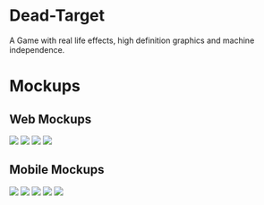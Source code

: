 # Dead-Target
A Game with real life effects, high definition graphics and machine independence.

# Mockups
## Web Mockups
<img src="Mockups/Web/home.PNG">
<img src="Mockups/Web/arselination.PNG">
<img src="Mockups/Web/ss.PNG">
<img src="Mockups/Web/contact.PNG">

## Mobile Mockups
<img src="Mockups/Mobile/Home screen.PNG">
<img src="Mockups/Mobile/signup.PNG">
<img src="Mockups/Mobile/signin.PNG">
<img src="Mockups/Mobile/Player customization.png">
<img src="Mockups/Mobile/Arsenal selection.png">